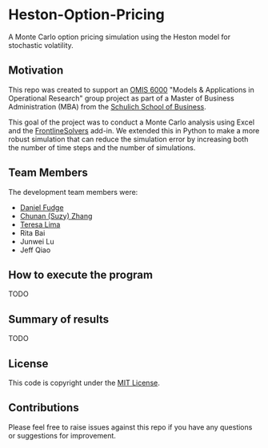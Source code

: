# Heston-Option-Pricing
A Monte Carlo option pricing simulation using the Heston model for stochastic volatility.

## Motivation
This repo was created to support an [OMIS 6000](https://schulich.yorku.ca/courses/omis-6000-3-00/) "Models & 
Applications in Operational Research" group project as part of a Master of Business Administration (MBA) from the 
[Schulich School of Business](https://schulich.yorku.ca/).

This goal of the project was to conduct a Monte Carlo analysis using Excel and the [FrontlineSolvers](https://www.solver.com/) 
add-in.  We extended this in Python to make a more robust simulation that can reduce the simulation error by increasing
both the number of time steps and the number of simulations. 

## Team Members
The development team members were:
- [Daniel Fudge](https://www.linkedin.com/in/daniel-fudge)
- [Chunan (Suzy) Zhang](https://www.linkedin.com/in/suzy-c-zhang-26234961/)
- [Teresa Lima](https://www.linkedin.com/in/teresa-cristina-de-s%C3%A1-lima-01966453)
- Rita Bai
- Junwei Lu
- Jeff Qiao

## How to execute the program
TODO

## Summary of results
TODO

## License
This code is copyright under the [MIT License](LICENSE).

## Contributions
Please feel free to raise issues against this repo if you have any questions or suggestions for improvement.